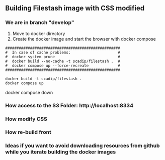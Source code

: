 ## Building  Filestash image with CSS modified

### We are in branch "develop"

1. Move to docker directory
2. Create the docker image and start the browser with docker compose

```shell
###################################################
#  In case of cache problems:                     #
#  docker system prune                            #
#  docker build --no-cache -t scadip/filestash .  #
#  docker compose up --force-recreate             #
###################################################

docker build -t scadip/filestash .
docker compose up
```

docker compose down

### How access to the S3 Folder: http://localhost:8334

### How modify CSS

### How re-build front

### Ideas if you want to avoid downloading resources from github while you iterate building the docker images
